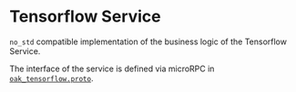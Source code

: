 # Tensorflow Service

`no_std` compatible implementation of the business logic of the Tensorflow
Service.

The interface of the service is defined via microRPC in
[`oak_tensorflow.proto`](/oak_tensorflow_service/proto/oak_tensorflow.proto).
